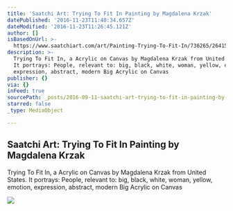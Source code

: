 ```yaml
---
title: 'Saatchi Art: Trying To Fit In Painting by Magdalena Krzak'
datePublished: '2016-11-23T11:40:34.657Z'
dateModified: '2016-11-23T11:26:45.121Z'
author: []
isBasedOnUrl: >-
  https://www.saatchiart.com/art/Painting-Trying-To-Fit-In/736265/2641579/view?utm_source=artists&utm_medium=email&utm_campaign=2005&c_aid=news&c_crid=sale5&c_xid=090416&utm_content=090416_news
description: >-
  Trying To Fit In, a Acrylic on Canvas by Magdalena Krzak from United States.
  It portrays: People, relevant to: big, black, white, woman, yellow, emotion,
  expression, abstract, modern Big Acrylic on Canvas
publisher: {}
via: {}
inFeed: true
sourcePath: _posts/2016-09-11-saatchi-art-trying-to-fit-in-painting-by-magdalena-krzak.md
starred: false
_type: MediaObject

---
```

<article style=""><h1>Saatchi Art: Trying To Fit In Painting by Magdalena Krzak</h1><p>Trying To Fit In, a Acrylic on Canvas by Magdalena Krzak from United States. It portrays: People, relevant to: big, black, white, woman, yellow, emotion, expression, abstract, modern Big Acrylic on Canvas</p><img src="http://saimg-a.akamaihd.net/saatchi/736265/art/2831858/1901751-JPBPCXFC-7.jpg" /></article>